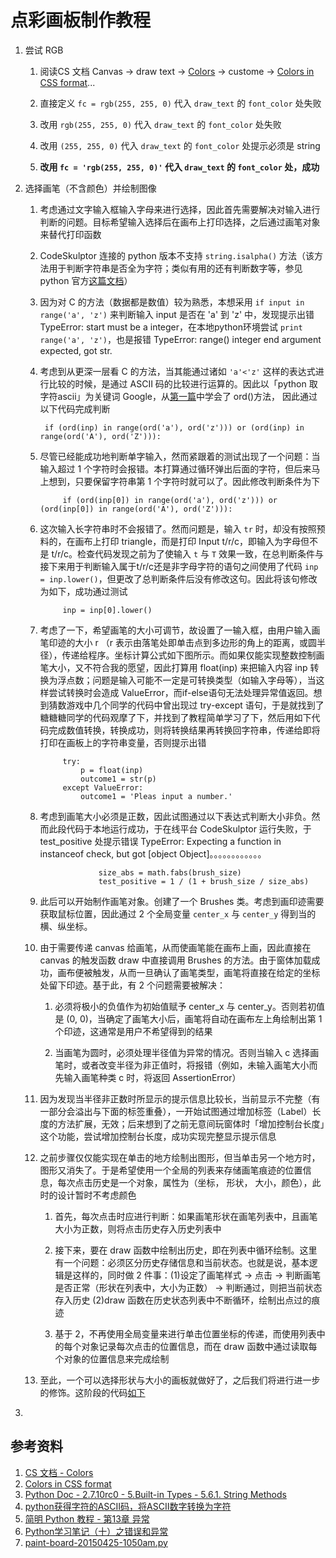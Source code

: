 # 点彩画板制作教程 #

1. 尝试 RGB

    1. 阅读CS 文档 Canvas -> draw text -> [Colors](http://www.codeskulptor.org/docs.html#Colors)  -> custome -> [Colors in CSS format](http://www.w3schools.com/cssref/css_colors_legal.asp)...

    2. 直接定义 `fc = rgb(255, 255, 0)` 代入 `draw_text` 的 `font_color` 处失败

    3. 改用 `rgb(255, 255, 0)` 代入 `draw_text` 的 `font_color` 处失败

    4. 改用 `(255, 255, 0)` 代入 `draw_text` 的 `font_color` 处提示必须是 string

    5. **改用 `fc = 'rgb(255, 255, 0)'` 代入 `draw_text` 的 `font_color` 处，成功**

2. 选择画笔（不含颜色）并绘制图像

    1. 考虑通过文字输入框输入字母来进行选择，因此首先需要解决对输入进行判断的问题。目标希望输入选择后在画布上打印选择，之后通过画笔对象来替代打印函数

    2. CodeSkulptor 连接的 python 版本不支持 `string.isalpha()` 方法（该方法用于判断字符串是否全为字符；类似有用的还有判断数字等，参见 python 官方[这篇文档](https://docs.python.org/2/library/stdtypes.html#str.isalpha)）

    3. 因为对 C 的方法（数据都是数值）较为熟悉，本想采用 `if input in range('a', 'z')` 来判断输入 input 是否在 'a' 到 'z' 中，发现提示出错 TypeError: start must be a integer，在本地python环境尝试 `print range('a', 'z')`，也是报错 TypeError: range() integer end argument expected, got str.

    4. 考虑到从更深一层看 C 的方法，当其能通过诸如 `'a'<'z'` 这样的表达式进行比较的时候，是通过 ASCII 码的比较进行运算的。因此以「python 取字符ascii」为关键词 Google，从[第一篇](http://outofmemory.cn/code-snippet/530/python-get-charaeter-ASCII-code-jiang-ASCII-number-switch-charaeter)中学会了 ord()方法， 因此通过以下代码完成判断

            if (ord(inp) in range(ord('a'), ord('z'))) or (ord(inp) in range(ord('A'), ord('Z'))):

    5. 尽管已经能成功地判断单字输入，然而紧跟着的测试出现了一个问题：当输入超过 1 个字符时会报错。本打算通过循环弹出后面的字符，但后来马上想到，只要保留字符串第 1 个字符时就可以了。因此修改判断条件为下

                if (ord(inp[0]) in range(ord('a'), ord('z'))) or (ord(inp[0]) in range(ord('A'), ord('Z'))):

    6. 这次输入长字符串时不会报错了。然而问题是，输入 `tr` 时，却没有按照预料的，在画布上打印 triangle，而是打印 Input t/r/c，即输入为字母但不是 t/r/c。检查代码发现之前为了使输入 `t` 与 `T` 效果一致，在总判断条件与接下来用于判断输入属于t/r/c还是非字母字符的语句之间使用了代码 `inp = inp.lower()`，但更改了总判断条件后没有修改这句。因此将该句修改为如下，成功通过测试

                inp = inp[0].lower()

    7. 考虑了一下，希望画笔的大小可调节，故设置了一输入框，由用户输入画笔印迹的大小 r （r 表示由落笔处即单击点到多边形的角上的距离，或圆半径），传递给程序。坐标计算公式如下图所示。而如果仅能实现整数控制画笔大小，又不符合我的愿望，因此打算用 float(inp) 来把输入内容 inp 转换为浮点数；问题是输入可能不一定是可转换类型（如输入字母等），当这样尝试转换时会造成 ValueError，而if-else语句无法处理异常值返回。想到猜数游戏中几个同学的代码中曾出现过 try-except 语句，于是就找到了糖糖糖同学的代码观摩了下，并找到了教程简单学习了下，然后用如下代码完成数值转换，转换成功，则将转换结果再转换回字符串，传递给即将打印在画板上的字符串变量，否则提示出错

                try:
                    p = float(inp)
                    outcome1 = str(p)
                except ValueError:
                    outcome1 = 'Pleas input a number.'

    8. 考虑到画笔大小必须是正数，因此试图通过以下表达式判断大小非负。然而此段代码于本地运行成功，于在线平台 CodeSkulptor 运行失败，于 test_positive 处提示错误 TypeError: Expecting a function in instanceof check, but got [object Object]。。。。。。。。。。。。

                        size_abs = math.fabs(brush_size)
                        test_positive = 1 / (1 + brush_size / size_abs)


    9. 此后可以开始制作画笔对象。创建了一个 Brushes 类。考虑到画印迹需要获取鼠标位置，因此通过 2 个全局变量 `center_x` 与 `center_y` 得到当的横、纵坐标。
        
    10. 由于需要传递 canvas 给画笔，从而使画笔能在画布上画，因此直接在 canvas 的触发函数 draw 中直接调用 Brushes 的方法。由于窗体加载成功，画布便被触发，从而一旦确认了画笔类型，画笔将直接在给定的坐标处留下印迹。基于此，有 2 个问题需要被解决：
        
        1. 必须将极小的负值作为初始值赋予 center_x 与 center_y。否则若初值是 (0, 0)，当确定了画笔大小后，画笔将自动在画布左上角绘制出第 1 个印迹，这通常是用户不希望得到的结果
            
        2. 当画笔为圆时，必须处理半径值为异常的情况。否则当输入 c 选择画笔时，或者改变半径为非正值时，将报错（例如，未输入画笔大小而先输入画笔种类 c 时，将返回 AssertionError）
 
    11. 因为发现当半径非正数时所显示的提示信息比较长，当前显示不完整（有一部分会溢出与下面的标签重叠），一开始试图通过增加标签（Label）长度的方法扩展，无效；后来想到了之前无意间玩窗体时「增加控制台长度」这个功能，尝试增加控制台长度，成功实现完整显示提示信息
        
    12. 之前步骤仅仅能实现在单击的地方绘制出图形，但当单击另一个地方时，图形又消失了。于是希望使用一个全局的列表来存储画笔痕迹的位置信息，每次点击历史是一个对象，属性为（坐标， 形状， 大小，颜色），此时的设计暂时不考虑颜色

        1. 首先，每次点击时应进行判断：如果画笔形状在画笔列表中，且画笔大小为正数，则将点击历史存入历史列表中
            
        2. 接下来，要在 draw 函数中绘制出历史，即在列表中循环绘制。这里有一个问题：必须区分历史存储信息和当前状态。也就是说，基本逻辑是这样的，同时做 2 件事：(1)设定了画笔样式 -> 点击 -> 判断画笔是否正常（形状在列表中，大小为正数） -> 判断通过，则把当前状态存入历史 (2)draw 函数在历史状态列表中不断循环，绘制出点过的痕迹
            
        3. 基于 2，不再使用全局变量来进行单击位置坐标的传递，而使用列表中的每个对象记录每次点击的位置信息，而在 draw 函数中通过读取每个对象的位置信息来完成绘制


    13. 至此，一个可以选择形状与大小的画板就做好了，之后我们将进行进一步的修饰。这阶段的代码[如下](https://github.com/fengdasuk19/omooc.py/blob/master/src/paint-board-20150425-1050am.py)

3. 


## 参考资料 ##

1. [CS 文档 - Colors](http://www.codeskulptor.org/docs.html#Colors)
2. [Colors in CSS format](http://www.w3schools.com/cssref/css_colors_legal.asp)
3. [Python Doc - 2.7.10rc0 - 5.Built-in Types - 5.6.1. String Methods](https://docs.python.org/2/library/stdtypes.html#str.isalpha)
4. [python获得字符的ASCII码，将ASCII数字转换为字符](http://outofmemory.cn/code-snippet/530/python-get-charaeter-ASCII-code-jiang-ASCII-number-switch-charaeter)
5. [简明 Python 教程 - 第13章 异常](http://sebug.net/paper/python/ch13s02.html)
6. [Python学习笔记（十）之错误和异常](http://greenlcat.diandian.com/post/2012-10-23/40041946525)
7. [paint-board-20150425-1050am.py](https://github.com/fengdasuk19/omooc.py/blob/master/src/paint-board-20150425-1050am.py)